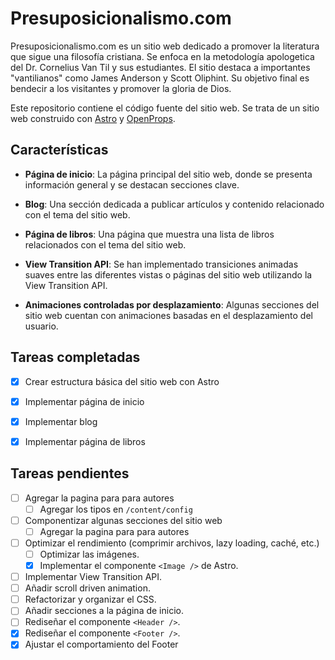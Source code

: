
# **Presuposicionalismo.com**

Presuposicionalismo.com es un sitio web dedicado a promover la literatura que sigue una filosofía cristiana. Se enfoca en la metodología apologetica del Dr. Cornelius Van Til y sus estudiantes. El sitio destaca a importantes "vantilianos" como James Anderson y Scott Oliphint. Su objetivo final es bendecir a los visitantes y promover la gloria de Dios.

Este repositorio contiene el código fuente del sitio web. Se trata de un sitio web construido con [Astro](https://astro.build/) y [OpenProps](https://open-props.style/).

## Características

- **Página de inicio**: La página principal del sitio web, donde se presenta información general y se destacan secciones clave.

- **Blog**: Una sección dedicada a publicar artículos y contenido relacionado con el tema del sitio web.

- **Página de libros**: Una página que muestra una lista de libros relacionados con el tema del sitio web.

- **View Transition API**: Se han implementado transiciones animadas suaves entre las diferentes vistas o páginas del sitio web utilizando la View Transition API.

- **Animaciones controladas por desplazamiento**: Algunas secciones del sitio web cuentan con animaciones basadas en el desplazamiento del usuario.

## Tareas completadas

- [x] Crear estructura básica del sitio web con Astro

- [x] Implementar página de inicio

- [x] Implementar blog

- [x] Implementar página de libros

## Tareas pendientes

- [ ] Agregar la pagina para para autores
  - [ ] Agregar los tipos en `/content/config`
- [ ] Componentizar algunas secciones del sitio web
  - [ ] Agregar la pagina para para autores
- [ ] Optimizar el rendimiento (comprimir archivos, lazy loading, caché, etc.)
  - [ ] Optimizar las imágenes.
  - [x] Implementar el componente `<Image />` de Astro.
- [ ] Implementar View Transition API.
- [ ] Añadir scroll driven animation.
- [ ] Refactorizar y organizar el CSS.
- [ ] Añadir secciones a la página de inicio.
- [ ] Rediseñar el componente `<Header />`.
- [x] Rediseñar el componente `<Footer />`.
- [x] Ajustar el comportamiento del Footer
